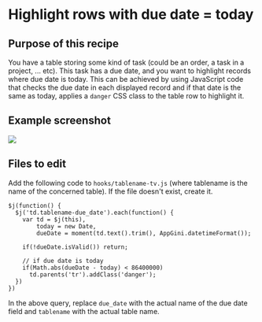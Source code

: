 # Highlight rows with due date = today
## Purpose of this recipe
You have a table storing some kind of task (could be an order, a task in a project, ... etc). This task has a due date, and you want to highlight records where due date is today.
This can be achieved by using JavaScript code that checks the due date in each displayed record and if that date is the same as today, applies a `danger` CSS class to the table row to highlight it.

## Example screenshot
![](https://cdn.bigprof.com/screencasts/appgini-highlight-row-if-duedate-today.png)

## Files to edit
Add the following code to `hooks/tablename-tv.js` (where tablename is the name of the concerned table). If the file doesn't exist, create it.

```
$j(function() {
  $j('td.tablename-due_date').each(function() {
    var td = $j(this),
        today = new Date,
        dueDate = moment(td.text().trim(), AppGini.datetimeFormat());

    if(!dueDate.isValid()) return;
    
    // if due date is today
    if(Math.abs(dueDate - today) < 86400000)
      td.parents('tr').addClass('danger');
  })
})
```
In the above query, replace `due_date` with the actual name of the due date field and `tablename` with the actual table name.
